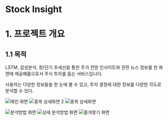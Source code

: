 # Stock Insight

# 1. 프로젝트 개요

## 1.1 목적

LSTM, 감성분석, 장/단기 추세선을 통한 주가 전망 인사이트와 관련 뉴스 정보를 한 화면에 제공해줌으로서 주식 투자를 돕는 서비스입니다.

사용자는 다양한 정보들을 한 눈에 볼 수 있고, 투자 결정에 대한 정보를 다양한 각도로 분석할 수 있다.





![메인 화면](https://github.com/LeeHyeonHo-127/stockInsight/assets/84439622/c27559eb-f1e3-438d-912e-5bf0372f2eaa)
![종목 상세화면 2](https://github.com/LeeHyeonHo-127/stockInsight/assets/84439622/9887dbcf-2561-4528-bc6c-bdfc3cc0c646)
![종목 상세화면](https://github.com/LeeHyeonHo-127/stockInsight/assets/84439622/024ce747-d1b1-4eb5-abcb-0c5f38aed58f)

![분석방법 화면](https://github.com/LeeHyeonHo-127/stockInsight/assets/84439622/cefd63c4-1dd6-4dc9-9229-c8dc73fc1ed2)
![상세 분석방법 화면](https://github.com/LeeHyeonHo-127/stockInsight/assets/84439622/a82df33e-be8b-4e27-b3f1-28e5d944750e)
![즐겨찾기 화면](https://github.com/LeeHyeonHo-127/stockInsight/assets/84439622/a506b1c4-1151-4dcc-9e89-09728b52f006)



